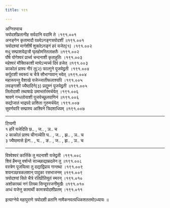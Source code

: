 ```yaml
---
title: १९१

---
```

अग्निरुवाच  
त्रयोदशीव्रतानीह सर्वदानि वदामि ते ।१९१.००१  
अनङ्गेन कृतामादौ वक्ष्येऽनङ्गत्रयोदशीं ॥१९१.००१  
त्रयोदश्यां मार्गशीर्षे शुक्लेऽनङ्गं हरं यजेत्(१) ।१९१.००२  
मधु सम्प्राशयेद्रात्रौ घृतहोमस्तिलाक्षतैः ॥१९१.००२  
पौषे योगेश्वरं प्रार्च्य चन्दनाशी कृताहुतिः ।१९१.००३  
महेश्वरं मौक्तिकाशी माघेऽभ्यर्च्य दिवं व्रजेत् ॥१९१.००३  
काकोलं प्राश्य नीरं तु(२) फाल्गुने पूजयेद्व्रती ।१९१.००४  
कर्पूराशी स्वरूपं च चैत्रे सौभाग्यवान् भवेत् ॥१९१.००४  
महारूपन्तु वैशाखे यजेज्जातीफलाश्यपि ।१९१.००५  
लवङ्गाशी ज्यैष्ठदिने(३) प्रद्युम्नं पूजयेद्व्रती ॥१९१.००५  
तिलोदाशी तथाषाढे उमाभर्तारमर्चयेत् ।१९१.००६  
श्रावणे गन्धतोयाशी पूजयेच्छूलपाणिनं ॥१९१.००६  
सद्योजातं भाद्रपदे प्राशिता गुरुमर्चयेत् ।१९१.००७  
सुवर्णवारि सम्प्राश्य आश्विने त्रिदशाधिपम् ॥१९१.००७  
- - - -- - - -- - - - -  
टिप्पणी  
१ हरिं यजेदिति छ.. , ज.. , ञ.. च  
२ काकोलं प्राश्य चीनञ्चेति घ.. , ज.. , झ.. , ञ.. च  
३ ज्यैष्ठमासे ईत्ग.. , घ.. , ङ.. , ज.. , झ.. , ञ.. च  
-- -- - - -- - -- - - -- -  
विश्वेश्वरं कार्त्तिके तु मदनाशी यजेद्व्रती ।१९१.००८  
शिवं हैमन्तु वर्षान्ते सञ्च्छाद्याम्रदलेन तु ॥१९१.००८  
वस्त्रेण पूजयित्वा तु दद्याद्विप्राय गान्तथा ।१९१.००९  
शयनञ्छत्रकलशान् पादुका रसभाजनम् ॥१९१.००९  
त्रयोदश्यां सिते चैत्रे रतिप्रीतियुतं स्मरन् ।१९१.०१०  
अशोकाख्यं नगं लिख्य सिन्दूररजनीमुखैः ॥१९१.०१०  
अव्धं यजेत्तु कामार्थी कामत्रयोदशीव्रतम् ।१९१.०११  
  
इत्याग्नेये महापुराणे त्रयोदशी व्रतानि नामैकनवत्यधिकशततमोऽध्यायः ॥